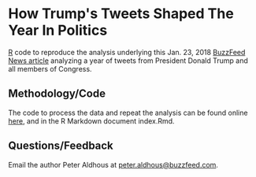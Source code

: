 # How Trump's Tweets Shaped The Year In Politics

[R](https://www.r-project.org/) code to reproduce the analysis underlying this Jan. 23, 2018 [BuzzFeed News article](https://www.buzzfeed.com/peteraldhous/trump-twitter-wars) analyzing a year of tweets from President Donald Trump and all members of Congress.

## Methodology/Code

The code to process the data and repeat the analysis can be found online [here](https://buzzfeednews.github.io/2018-01-trump-twitter-wars), and in the R Markdown document index.Rmd.


## Questions/Feedback

Email the author Peter Aldhous at peter.aldhous@buzzfeed.com.